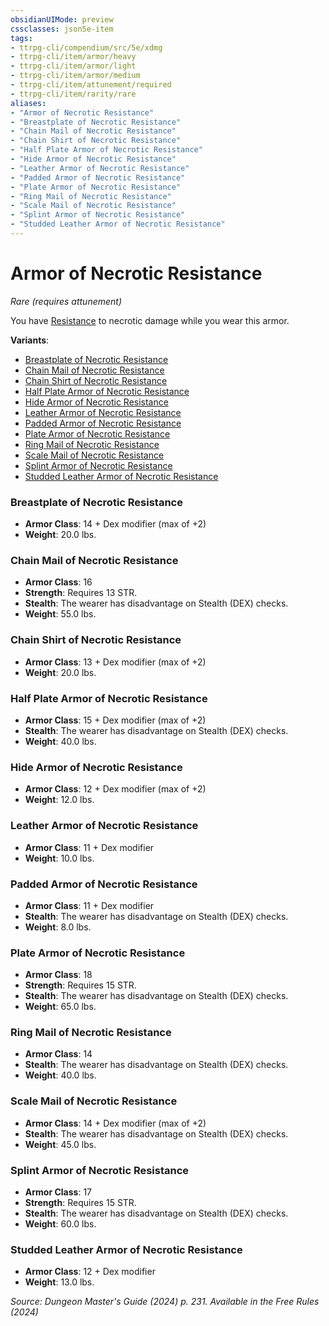 ```yaml
---
obsidianUIMode: preview
cssclasses: json5e-item
tags:
- ttrpg-cli/compendium/src/5e/xdmg
- ttrpg-cli/item/armor/heavy
- ttrpg-cli/item/armor/light
- ttrpg-cli/item/armor/medium
- ttrpg-cli/item/attunement/required
- ttrpg-cli/item/rarity/rare
aliases: 
- "Armor of Necrotic Resistance"
- "Breastplate of Necrotic Resistance"
- "Chain Mail of Necrotic Resistance"
- "Chain Shirt of Necrotic Resistance"
- "Half Plate Armor of Necrotic Resistance"
- "Hide Armor of Necrotic Resistance"
- "Leather Armor of Necrotic Resistance"
- "Padded Armor of Necrotic Resistance"
- "Plate Armor of Necrotic Resistance"
- "Ring Mail of Necrotic Resistance"
- "Scale Mail of Necrotic Resistance"
- "Splint Armor of Necrotic Resistance"
- "Studded Leather Armor of Necrotic Resistance"
---
```

# Armor of Necrotic Resistance
*Rare (requires attunement)*  



You have [Resistance](Misc%20Files/CLI/rules/variant-rules/resistance-xphb.md) to necrotic damage while you wear this armor.

**Variants**:
- [Breastplate of Necrotic Resistance](#Breastplate%20of%20Necrotic%20Resistance)
- [Chain Mail of Necrotic Resistance](#Chain%20Mail%20of%20Necrotic%20Resistance)
- [Chain Shirt of Necrotic Resistance](#Chain%20Shirt%20of%20Necrotic%20Resistance)
- [Half Plate Armor of Necrotic Resistance](#Half%20Plate%20Armor%20of%20Necrotic%20Resistance)
- [Hide Armor of Necrotic Resistance](#Hide%20Armor%20of%20Necrotic%20Resistance)
- [Leather Armor of Necrotic Resistance](#Leather%20Armor%20of%20Necrotic%20Resistance)
- [Padded Armor of Necrotic Resistance](#Padded%20Armor%20of%20Necrotic%20Resistance)
- [Plate Armor of Necrotic Resistance](#Plate%20Armor%20of%20Necrotic%20Resistance)
- [Ring Mail of Necrotic Resistance](#Ring%20Mail%20of%20Necrotic%20Resistance)
- [Scale Mail of Necrotic Resistance](#Scale%20Mail%20of%20Necrotic%20Resistance)
- [Splint Armor of Necrotic Resistance](#Splint%20Armor%20of%20Necrotic%20Resistance)
- [Studded Leather Armor of Necrotic Resistance](#Studded%20Leather%20Armor%20of%20Necrotic%20Resistance)

### Breastplate of Necrotic Resistance

- **Armor Class**: 14 + Dex modifier (max of +2)
- **Weight**: 20.0 lbs.

### Chain Mail of Necrotic Resistance

- **Armor Class**: 16
- **Strength**: Requires 13 STR.
- **Stealth**: The wearer has disadvantage on Stealth (DEX) checks.
- **Weight**: 55.0 lbs.

### Chain Shirt of Necrotic Resistance

- **Armor Class**: 13 + Dex modifier (max of +2)
- **Weight**: 20.0 lbs.

### Half Plate Armor of Necrotic Resistance

- **Armor Class**: 15 + Dex modifier (max of +2)
- **Stealth**: The wearer has disadvantage on Stealth (DEX) checks.
- **Weight**: 40.0 lbs.

### Hide Armor of Necrotic Resistance

- **Armor Class**: 12 + Dex modifier (max of +2)
- **Weight**: 12.0 lbs.

### Leather Armor of Necrotic Resistance

- **Armor Class**: 11 + Dex modifier
- **Weight**: 10.0 lbs.

### Padded Armor of Necrotic Resistance

- **Armor Class**: 11 + Dex modifier
- **Stealth**: The wearer has disadvantage on Stealth (DEX) checks.
- **Weight**: 8.0 lbs.

### Plate Armor of Necrotic Resistance

- **Armor Class**: 18
- **Strength**: Requires 15 STR.
- **Stealth**: The wearer has disadvantage on Stealth (DEX) checks.
- **Weight**: 65.0 lbs.

### Ring Mail of Necrotic Resistance

- **Armor Class**: 14
- **Stealth**: The wearer has disadvantage on Stealth (DEX) checks.
- **Weight**: 40.0 lbs.

### Scale Mail of Necrotic Resistance

- **Armor Class**: 14 + Dex modifier (max of +2)
- **Stealth**: The wearer has disadvantage on Stealth (DEX) checks.
- **Weight**: 45.0 lbs.

### Splint Armor of Necrotic Resistance

- **Armor Class**: 17
- **Strength**: Requires 15 STR.
- **Stealth**: The wearer has disadvantage on Stealth (DEX) checks.
- **Weight**: 60.0 lbs.

### Studded Leather Armor of Necrotic Resistance

- **Armor Class**: 12 + Dex modifier
- **Weight**: 13.0 lbs.


*Source: Dungeon Master's Guide (2024) p. 231. Available in the Free Rules (2024)*